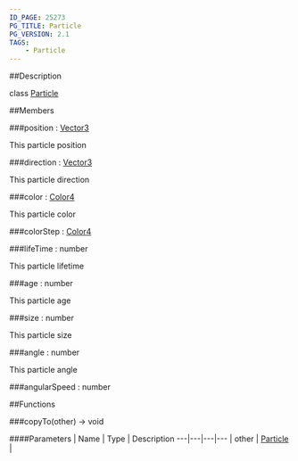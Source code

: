 ```yaml
---
ID_PAGE: 25273
PG_TITLE: Particle
PG_VERSION: 2.1
TAGS:
    - Particle
---
```

##Description

class [Particle](/classes/2.2-alpha/Particle)



##Members

###position : [Vector3](/classes/2.2-alpha/Vector3)

This particle position

###direction : [Vector3](/classes/2.2-alpha/Vector3)

This particle direction

###color : [Color4](/classes/2.2-alpha/Color4)

This particle color

###colorStep : [Color4](/classes/2.2-alpha/Color4)



###lifeTime : number

This particle lifetime

###age : number

This particle age

###size : number

This particle size

###angle : number

This particle angle

###angularSpeed : number



##Functions

###copyTo(other) &rarr; void



####Parameters
 | Name | Type | Description
---|---|---|---
 | other | [Particle](/classes/2.2-alpha/Particle) | 

